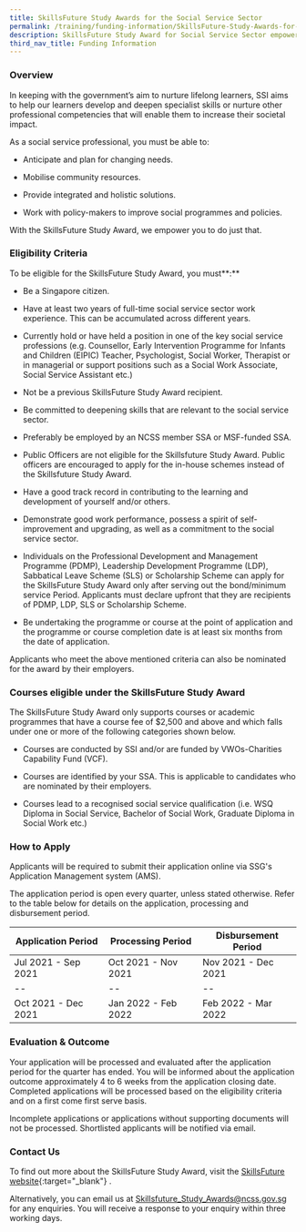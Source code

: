 ```yaml
---
title: SkillsFuture Study Awards for the Social Service Sector
permalink: /training/funding-information/SkillsFuture-Study-Awards-for-the-Social-Service-Sector/
description: SkillsFuture Study Award for Social Service Sector empowers learners to develop specialist skills and increase their societal impact.
third_nav_title: Funding Information
---
```


### **Overview**

In keeping with the government’s aim to nurture lifelong learners, SSI aims to help our learners develop and deepen specialist skills or nurture other professional competencies that will enable them to increase their societal impact.  
  
As a social service professional, you must be able to:

-   Anticipate and plan for changing needs.
    
-   Mobilise community resources.
    
-   Provide integrated and holistic solutions.
    
-   Work with policy-makers to improve social programmes and policies.
    

With the SkillsFuture Study Award, we empower you to do just that.

### **Eligibility Criteria**

To be eligible for the SkillsFuture Study Award, you must**:**

-   Be a Singapore citizen.
    
-   Have at least two years of full-time social service sector work experience. This can be accumulated across different years.
    
-   Currently hold or have held a position in one of the key social service professions (e.g. Counsellor, Early Intervention Programme for Infants and Children (EIPIC) Teacher, Psychologist, Social Worker, Therapist or in managerial or support positions such as a Social Work Associate, Social Service Assistant etc.)
    
-   Not be a previous SkillsFuture Study Award recipient.
    
-   Be committed to deepening skills that are relevant to the social service sector.
    
-   Preferably be employed by an NCSS member SSA or MSF-funded SSA.

-   Public Officers are not eligible for the Skillsfuture Study Award. Public officers are encouraged to apply for the in-house schemes instead of the Skillsfuture Study Award.
    
-   Have a good track record in contributing to the learning and development of yourself and/or others.
    
-   Demonstrate good work performance, possess a spirit of self-improvement and upgrading, as well as a commitment to the social service sector.
    
-   Individuals on the Professional Development and Management Programme (PDMP), Leadership Development Programme (LDP), Sabbatical Leave Scheme (SLS) or Scholarship Scheme can apply for the SkillsFuture Study Award only after serving out the bond/minimum service Period. Applicants must declare upfront that they are recipients of PDMP, LDP, SLS or Scholarship Scheme.
    
-   Be undertaking the programme or course at the point of application and the programme or course completion date is at least six months from the date of application.
    

Applicants who meet the above mentioned criteria can also be nominated for the award by their employers.

### **Courses eligible under the SkillsFuture Study Award**

The SkillsFuture Study Award only supports courses or academic programmes that have a course fee of $2,500 and above and which falls under one or more of the following categories shown below.

-   Courses are conducted by SSI and/or are funded by VWOs-Charities Capability Fund (VCF).
    
-   Courses are identified by your SSA. This is applicable to candidates who are nominated by their employers.
    
-   Courses lead to a recognised social service qualification (i.e. WSQ Diploma in Social Service, Bachelor of Social Work, Graduate Diploma in Social Work etc.)
    

### **How to Apply**

Applicants will be required to submit their application online via SSG's Application Management system (AMS).  
  
The application period is open every quarter, unless stated otherwise. Refer to the table below for details on the application, processing and disbursement period.  
  
| **Application Period** | **Processing Period** | **Disbursement Period** |	
|--|--|--|
| Jul 2021 - Sep 2021 | Oct 2021 - Nov 2021 | Nov 2021 - Dec 2021|
|--|--|--|
| Oct 2021 - Dec 2021| Jan 2022 - Feb 2022 |Feb 2022 - Mar 2022 |
  


### **Evaluation & Outcome**

Your application will be processed and evaluated after the application period for the quarter has ended. You will be informed about the application outcome approximately 4 to  6 weeks from the application closing date. Completed applications will be processed based on the eligibility criteria and on a first come first serve basis. 

Incomplete applications or applications without supporting documents will not be processed. Shortlisted applicants will be notified via email.

### **Contact Us**

To find out more about the SkillsFuture Study Award, visit the  [SkillsFuture website](https://programmes.myskillsfuture.gov.sg/Portal/ProgramListing.aspx?source=SFSA){:target="_blank"}    .  
  
Alternatively, you can email us at  <Skillsfuture_Study_Awards@ncss.gov.sg>  for any enquiries. You will receive a response to your enquiry within three working days.
